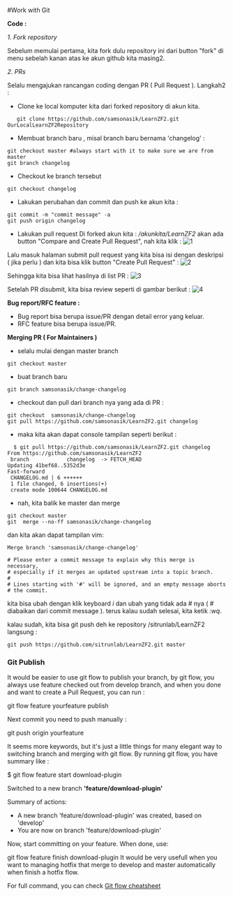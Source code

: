 
#Work with Git


**Code :**

 _1. Fork repository_

Sebelum memulai pertama, kita fork dulu repository ini dari button "fork" di menu sebelah kanan atas ke akun github kita masing2.

 _2. PRs_

Selalu mengajukan rancangan coding dengan PR ( Pull Request ). Langkah2 :
 * Clone ke local komputer kita dari forked repository di akun kita.
```
   git clone https://github.com/samsonasik/LearnZF2.git OurLocalLearnZF2Repository
```
 * Membuat branch baru , misal branch baru bernama 'changelog' :
```
git checkout master #always start with it to make sure we are from master
git branch changelog
```
 * Checkout ke branch tersebut
```
git checkout changelog
```
 * Lakukan perubahan dan commit dan push ke akun kita :
```
git commit -m "commit message" -a
git push origin changelog
```
 * Lakukan pull request
Di forked akun kita : _/akunkita/LearnZF2_ akan ada button "Compare and Create Pull Request", nah kita klik :
![1](https://cloud.githubusercontent.com/assets/459648/3942685/5da25e34-2571-11e4-8453-00178259aad3.png)

Lalu masuk halaman submit pull request yang kita bisa isi dengan deskripsi ( jika perlu ) dan kita bisa klik button "Create Pull Request" :
![2](https://cloud.githubusercontent.com/assets/459648/3942691/651fa9fa-2571-11e4-9a3b-bcf743fda02a.png)

Sehingga kita bisa lihat hasilnya di list PR :
![3](https://cloud.githubusercontent.com/assets/459648/3942693/6bbb197a-2571-11e4-8186-64d0b2d840b1.png)


Setelah PR disubmit, kita bisa review seperti di gambar berikut :
![4](https://cloud.githubusercontent.com/assets/459648/3942694/71ef3fa6-2571-11e4-8c0f-0eb43a4e5bfa.png)


**Bug report/RFC feature :**
- Bug report bisa berupa issue/PR dengan detail error yang keluar.
- RFC feature bisa berupa issue/PR.

**Merging PR ( For Maintainers )**
 * selalu mulai dengan master branch
```
git checkout master
```
 * buat branch baru
```
git branch samsonasik/change-changelog
```
 * checkout dan pull dari branch nya yang ada di PR :
```
git checkout  samsonasik/change-changelog
git pull https://github.com/samsonasik/LearnZF2.git changelog
```

 * maka kita akan dapat console tampilan seperti berikut :
```
  $ git pull https://github.com/samsonasik/LearnZF2.git changelog
From https://github.com/samsonasik/LearnZF2
 branch            changelog  -> FETCH_HEAD
Updating 41bef68..5352d3e
Fast-forward
 CHANGELOG.md | 6 ++++++
 1 file changed, 6 insertions(+)
 create mode 100644 CHANGELOG.md
```
 * nah, kita balik ke master dan merge
```
git checkout master
git  merge --no-ff samsonasik/change-changelog
```
dan kita akan dapat tampilan vim:

```
Merge branch 'samsonasik/change-changelog'

# Please enter a commit message to explain why this merge is necessary,
# especially if it merges an updated upstream into a topic branch.
#
# Lines starting with '#' will be ignored, and an empty message aborts
# the commit.
```
kita bisa ubah dengan klik keyboard _i_ dan ubah yang tidak ada # nya ( # diabaikan dari commit message ).
terus kalau sudah selesai, kita ketik _:wq_.

kalau sudah, kita bisa git push deh ke repository /sitrunlab/LearnZF2 langsung :
```
git push https://github.com/sitrunlab/LearnZF2.git master
```

### Git Publish

It would be easier to use git flow to publish your branch, by git flow, you always use feature checked out from develop branch, and when you done and want to create a Pull Request, you can run :

git flow feature yourfeature publish

Next commit you need to push manually :

git push origin yourfeature

It seems more keywords, but it's just a little things for many elegant way to switching branch and merging with git flow. By running git flow, you have summary like :

$ git flow feature start download-plugin

Switched to a new branch **'feature/download-plugin'**

Summary of actions:
- A new branch 'feature/download-plugin' was created, based on 'develop'
- You are now on branch 'feature/download-plugin'

Now, start committing on your feature. When done, use:

git flow feature finish download-plugin
It would be very usefull when you want to managing hotfix that merge to develop and master automatically when finish a hotfix flow.

For full command, you can check [Git flow cheatsheet](http://danielkummer.github.io/git-flow-cheatsheet/)
